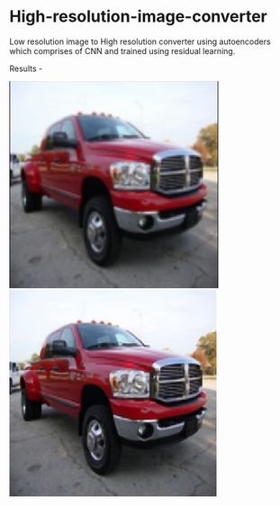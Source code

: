 ﻿# High-resolution-image-converter

Low resolution image to High resolution converter using autoencoders which comprises of CNN and trained using residual learning.


Results -

![alt text](https://github.com/anirudha-bs/High-resolution-image-converter/blob/master/low_res.jpeg?raw=true)       ![alt text](https://github.com/anirudha-bs/High-resolution-image-converter/blob/master/high_res.png?raw=true)
